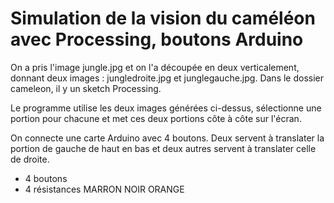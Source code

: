 # Simulation de la vision du caméléon avec Processing, boutons Arduino

On a pris l'image jungle.jpg et on l'a découpée en deux verticalement, donnant deux images : jungledroite.jpg et junglegauche.jpg.
Dans le dossier cameleon, il y un sketch Processing. 

Le programme utilise les deux images générées ci-dessus, sélectionne une portion pour chacune et met ces deux portions côte à côte sur l'écran. 

On connecte une carte Arduino avec 4 boutons. Deux servent à translater la portion de gauche de haut en bas et deux autres servent à translater celle de droite.

+ 4 boutons
+ 4 résistances MARRON NOIR ORANGE